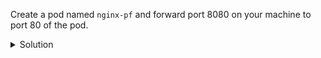 Create a pod named `nginx-pf` and forward port 8080 on your machine to port 80 of the pod.

<details><summary>Solution</summary>
<br>

```bash
kubectl -n session283884 run nginx-pf --image=nginx --port=80
```{{exec}}

```bash
kubectl -n session283884 port-forward pod/nginx-pf 8080:80
```{{exec}}

</details>